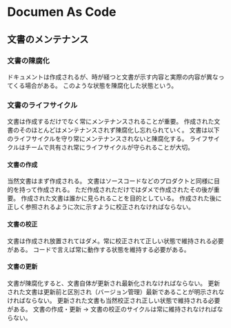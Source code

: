 # Documen As Code

## 文書のメンテナンス
### 文書の陳腐化
ドキュメントは作成されるが、時が経つと文書が示す内容と実際の内容が異なってくる場合がある。
このような状態を陳腐化した状態という。

### 文書のライフサイクル
文書は作成するだけでなく常にメンテナンスされることが重要。
作成された文書のそのほとんどはメンテナンスされず陳腐化し忘れられていく。
文書は以下のライフサイクルを守り常にメンテナンスされないと陳腐化する。
ライフサイクルはチームで共有され常にライフサイクルが守られることが大切。

#### 文書の作成
当然文書はまず作成される。
文書はソースコードなどのプロダクトと同様に目的を持って作成される。
ただ作成されただけではダメで作成されたその後が重要。
作成された文書は誰かに見られることを目的としている。
作成された後に正しく参照されるように次に示すように校正されなければならない。

#### 文書の校正
文書は作成され放置されてはダメ。常に校正されて正しい状態で維持される必要がある。
コードで言えば常に動作する状態を維持する必要がある。

#### 文書の更新
文書が陳腐化すると、文書自体が更新され最新化されなければならない。
更新された文書は更新前と区別され（バージョン管理）最新であることが明示されなければならない。
更新された文書も当然校正され正しい状態で維持される必要がある。
文書の作成・更新 → 文書の校正のサイクルは常に維持されなければならない。
